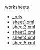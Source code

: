 worksheets

  * <a href="_rels/README.md">_rels</a>
  * <a href="sheet1.xml">sheet1.xml</a>
  * <a href="sheet2.xml">sheet2.xml</a>
  * <a href="sheet3.xml">sheet3.xml</a>
  * <a href="sheet4.xml">sheet4.xml</a>
  * <a href="sheet5.xml">sheet5.xml</a>
